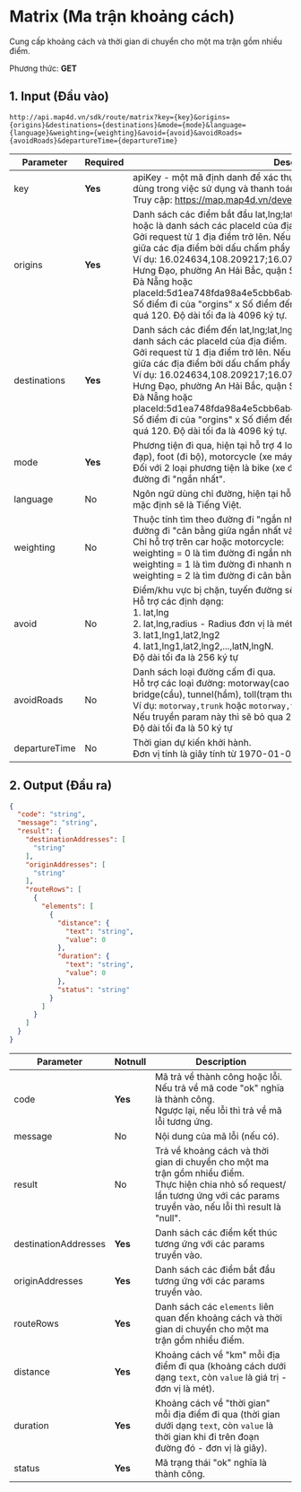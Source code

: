 #  Matrix (Ma trận khoảng cách)
Cung cấp khoảng cách và thời gian di chuyển cho một ma trận gồm nhiều điểm. 

Phương thức: **GET**
## 1. Input (Đầu vào)
```
http://api.map4d.vn/sdk/route/matrix?key={key}&origins={origins}&destinations={destinations}&mode={mode}&language={language}&weighting={weighting}&avoid={avoid}&avoidRoads={avoidRoads}&departureTime={departureTime}
```
| Parameter   | Required | Description                                                                                                                                                                                                                                                                                                    |
|-------------|----------|----------------------------------------------------------------------------------------------------------------------------------------------------------------------------------------------------------------------------------------------------------------------------------------------------------------|
| key         | **Yes**      | apiKey - một mã định danh để xác thực các yêu cầu liên quan đến projects dùng trong việc sử dụng và thanh toán. <br>Truy cập: https://map.map4d.vn/developer/key/add để tạo key.                                                                                                                              |
| origins     | **Yes**      | Danh sách các điểm bắt đầu lat,lng;lat,lng... hoặc là danh sách các địa chỉ hoặc là danh sách các placeId của địa điểm. <br>Gởi request từ 1 địa điểm trở lên. Nếu nhập từ 2 địa điểm trở lên thì phân cách giữa các địa điểm bởi dấu chấm phẩy ";". <br>Ví dụ: 16.024634,108.209217;16.0717664,108.2236151 hoặc 271 Trần Hưng Đạo, phường An Hải Bắc, quận Sơn Trà, TP Đà Nẵng; 31 Lê Văn Duyệt, Đà Nẵng hoặc placeId:5d1ea748fda98a4e5cbb6ab4;placeId:62134224ff455bdb14355563<br>Số điểm đi của "orgins" x Số điểm đến của "destinations" không được vượt quá 120. Độ dài tối đa là 4096 ký tự.                          |
| destinations | **Yes**      | Danh sách các điểm đến lat,lng;lat,lng... hoặc là danh sách các địa chỉ hoặc là danh sách các placeId của địa điểm.<br>Gởi request từ 1 địa điểm trở lên. Nếu nhập từ 2 địa điểm trở lên thì phân cách giữa các địa điểm bởi dấu chấm phẩy ";". <br>Ví dụ: 16.024634,108.209217;16.0717664,108.2236151 hoặc 271 Trần Hưng Đạo, phường An Hải Bắc, quận Sơn Trà, TP Đà Nẵng; 31 Lê Văn Duyệt, Đà Nẵng hoặc placeId:5d1ea748fda98a4e5cbb6ab4;placeId:62134224ff455bdb14355563<br>Số điểm đi của "orgins" x Số điểm đến của "destinations" không được vượt quá 120. Độ dài tối đa là 4096 ký tự.           |
| mode        | **Yes**      | Phương tiện đi qua, hiện tại hỗ trợ 4 loại phương tiện: car (xe hơi), bike (xe đạp), foot (đi bộ), motorcycle (xe máy).<br>Đối với 2 loại phương tiện là bike (xe đạp) và foot (đi bộ) thì thuộc tính tìm theo đường đi "ngắn nhất".                                                                           |
| language    | No       | Ngôn ngữ dùng chỉ đường, hiện tại hỗ trợ Tiếng Việt (vi) hoặc Tiếng Anh (en), mặc định sẽ là Tiếng Việt.                                                                                                                                                                                                       |
| weighting   | No       | Thuộc tính tìm theo đường đi "ngắn nhất" hay đường đi "nhanh nhất" hay đường đi "cân bằng giữa ngắn nhất và nhanh nhất",  mặc định là "nhanh nhất". <br>Chỉ hỗ trợ trên car hoặc motorcycle:<br>weighting = 0 là tìm đường đi ngắn nhất. <br>weighting = 1 là tìm đường đi nhanh nhất. <br>weighting = 2 là tìm đường đi cân bằng giữa ngắn nhất và nhanh nhất. |
| avoid       | No       | Điểm/khu vực bị chặn, tuyến đường sẽ không đi qua đây. <br>Hỗ trợ các định dạng: <br> 1. lat,lng<br> 2. lat,lng,radius - Radius đơn vị là mét từ 0 đến 50 mét <br> 3. lat1,lng1,lat2,lng2<br> 4. lat1,lng1,lat2,lng2,...,latN,lngN. <br>Độ dài tối đa là 256 ký tự                                                               |
| avoidRoads  | No       | Danh sách loại đường cấm đi qua.<br>Hỗ trợ các loại đường: motorway(cao tốc), trunk(xa lộ), ferry(phà), bridge(cầu), tunnel(hầm), toll(trạm thu phí). <br>Ví dụ: `motorway,trunk` hoặc `motorway,trunk,ferry,bridge,tunnel,toll`<br>Nếu truyền param này thì sẽ bỏ qua 2 param `weighting` và `avoid`. <br>Độ dài tối đa là 50 ký tự      
| departureTime  | No       | Thời gian dự kiến khởi hành. <br>Đơn vị tính là giây tính từ 1970-01-01T00:00:00 UTC.                                                                                                                                           |
## 2. Output (Đầu ra)
```json
{
  "code": "string",
  "message": "string",
  "result": {
    "destinationAddresses": [
      "string"
    ],
    "originAddresses": [
      "string"
    ],
    "routeRows": [
      {
        "elements": [
          {
            "distance": {
              "text": "string",
              "value": 0
            },
            "duration": {
              "text": "string",
              "value": 0
            },
            "status": "string"
          }
        ]
      }
    ]
  }
}
```
| Parameter            | Notnull | Description                                                                                                                                                                        |
|----------------------|---------|------------------------------------------------------------------------------------------------------------------------------------------------------------------------------------|
| code                 | **Yes**     | Mã trả về thành công hoặc lỗi.<br>Nếu trả về mã code "ok" nghĩa là thành công.<br>Ngược lại, nếu lỗi thì trả về mã lỗi tương ứng.                                                  |
| message              | No      | Nội dung của mã lỗi (nếu có).                                                                                                                                                      |
| result               | No      | Trả về khoảng cách và thời gian di chuyển cho một ma trận gồm nhiều điểm.<br>Thực hiện chia nhỏ số request/ lần tương ứng với các params truyền vào, nếu lỗi thì result là "null". |
| destinationAddresses | **Yes**     | Danh sách các điểm kết thúc tương ứng với các params truyền vào.                                                                                                                   |
| originAddresses      | **Yes**     | Danh sách các điểm bắt đầu tương ứng với các params truyền vào.                                                                                                                    |
| routeRows            | **Yes**     | Danh sách các `elements` liên quan đến khoảng cách và thời gian di chuyển cho một ma trận gồm nhiều điểm.                                                                          |
| distance             | **Yes**     | Khoảng cách về "km" mỗi địa điểm đi qua (khoảng cách dưới dạng `text`, còn `value` là giá trị - đơn vị là mét).                                                                    |
| duration             | **Yes**     | Khoảng cách về "thời gian" mỗi địa điểm đi qua (thời gian dưới dạng `text`, còn `value` là thời gian khi đi trên đoạn đường đó - đơn vị là giây).                                  |
| status               | **Yes**     | Mã trạng thái "ok" nghĩa là thành công.                                                                                                                                            |